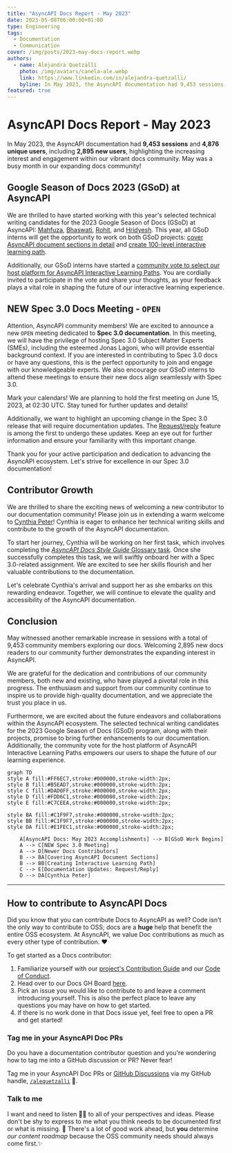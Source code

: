 ```yaml
---
title: "AsyncAPI Docs Report - May 2023"
date: 2023-05-08T06:00:00+01:00
type: Engineering
tags:
  - Documentation
  - Communication
cover: /img/posts/2023-may-docs-report.webp
authors:
  - name: Alejandra Quetzalli
    photo: /img/avatars/canela-ale.webp
    link: https://www.linkedin.com/in/alejandra-quetzalli/
    byline: In May 2023, the AsyncAPI documentation had 9,453 sessions and 4,876 unique users, including 2,895 new users.
featured: true
---
```


# AsyncAPI Docs Report - May 2023
In May 2023, the AsyncAPI documentation had **9,453 sessions** and **4,876 unique users**, including **2,895 new users**, highlighting the increasing interest and engagement within our vibrant docs community. May was a busy month in our expanding docs community!

## Google Season of Docs 2023 (GSoD) at AsyncAPI
We are thrilled to have started working with this year's selected technical writing candidates for the 2023 Google Season of Docs (GSoD) at AsyncAPI: [Mahfuza](https://github.com/mhmohona), [Bhaswati](https://github.com/BhaswatiRoy), [Rohit](https://github.com/TRohit20), and [Hridyesh](https://github.com/kakabisht). This year, all GSoD interns will get the opportunity to work on both GSoD projects: [cover AsyncAPI document sections in detail](https://github.com/asyncapi/website/issues/1507) and [create 100-level interactive learning path](https://github.com/asyncapi/website/issues/1520). 

Additionally, our GSoD interns have started a [community vote to select our host platform for AsyncAPI Interactive Learning Paths](https://github.com/orgs/asyncapi/discussions/711). You are cordially invited to participate in the vote and share your thoughts, as your feedback plays a vital role in shaping the future of our interactive learning experience.


## NEW Spec 3.0 Docs Meeting - `OPEN`
Attention, AsyncAPI community members! We are excited to announce a new `OPEN` meeting dedicated to **Spec 3.0 documentation**. In this meeting, we will have the privilege of hosting Spec 3.0 Subject Matter Experts (SMEs), including the esteemed Jonas Lagoni, who will provide essential background context. If you are interested in contributing to Spec 3.0 docs or have any questions, this is the perfect opportunity to join and engage with our knowledgeable experts. We also encourage our GSoD interns to attend these meetings to ensure their new docs align seamlessly with Spec 3.0.

Mark your calendars! We are planning to hold the first meeting on June 15, 2023, at 02:30 UTC. Stay tuned for further updates and details!

Additionally, we want to highlight an upcoming change in the Spec 3.0 release that will require documentation updates. The [Request/reply](https://github.com/asyncapi/spec/pull/847) feature is among the first to undergo these updates. Keep an eye out for further information and ensure your familiarity with this important change.

Thank you for your active participation and dedication to advancing the AsyncAPI ecosystem. Let's strive for excellence in our Spec 3.0 documentation!

## Contributor Growth
We are thrilled to share the exciting news of welcoming a new contributor to our documentation community! Please join us in extending a warm welcome to [Cynthia Peter](https://github.com/CynthiaPeter)! Cynthia is eager to enhance her technical writing skills and contribute to the growth of the AsyncAPI documentation.

To start her journey, Cynthia will be working on her first task, which involves completing the [*AsyncAPI Docs Style Guide* Glossary task](https://github.com/asyncapi/website/issues/1294). Once she successfully completes this task, we will swiftly onboard her with a Spec 3.0-related assignment. We are excited to see her skills flourish and her valuable contributions to the documentation.

Let's celebrate Cynthia's arrival and support her as she embarks on this rewarding endeavor. Together, we will continue to elevate the quality and accessibility of the AsyncAPI documentation.

## Conclusion
May witnessed another remarkable increase in sessions with a total of 9,453 community members exploring our docs. Welcoming 2,895 new docs readers to our community further demonstrates the expanding interest in AsyncAPI.

We are grateful for the dedication and contributions of our community members, both new and existing, who have played a pivotal role in this progress. The enthusiasm and support from our community continue to inspire us to provide high-quality documentation, and we appreciate the trust you place in us.

Furthermore, we are excited about the future endeavors and collaborations within the AsyncAPI ecosystem. The selected technical writing candidates for the 2023 Google Season of Docs (GSoD) program, along with their projects, promise to bring further enhancements to our documentation. Additionally, the community vote for the host platform of AsyncAPI Interactive Learning Paths empowers our users to shape the future of our learning experience.


```mermaid
graph TD
style A fill:#FF6EC7,stroke:#000000,stroke-width:2px;
style B fill:#B5EAD7,stroke:#000000,stroke-width:2px;
style C fill:#DAD0FF,stroke:#000000,stroke-width:2px;
style D fill:#FDD6C1,stroke:#000000,stroke-width:2px; 
style E fill:#C7CEEA,stroke:#000000,stroke-width:2px;

style BA fill:#C1F9F7,stroke:#000000,stroke-width:2px;
style BB fill:#C1F9F7,stroke:#000000,stroke-width:2px;
style DA fill:#E1FEC1,stroke:#000000,stroke-width:2px;

    A[AsyncAPI Docs: May 2023 Accomplishments] --> B[GSoD Work Begins]
    A --> C[NEW Spec 3.0 Meeting]
    A --> D[Newer Docs Contributors]
    B --> BA[Covering AsyncAPI Document Sections]
    B --> BB[Creating Interactive Learning Path]
    C --> E[Documentation Updates: Request/Reply]
    D --> DA[Cynthia Peter]

```

---

## How to contribute to AsyncAPI Docs
Did you know that you can contribute Docs to AsyncAPI as well? Code isn't the only way to contribute to OSS; docs are a **huge** help that benefit the entire OSS ecosystem. At AsyncAPI, we value Doc contributions as much as every other type of contribution. ❤️

To get started as a Docs contributor:
1. Familiarize yourself with our [project's Contribution Guide](https://github.com/asyncapi/community/blob/master/CONTRIBUTING.md) and our [Code of Conduct](https://github.com/asyncapi/.github/blob/master/CODE_OF_CONDUCT.md).
2. Head over to our Docs GH Board [here](https://github.com/orgs/asyncapi/projects/12).
3. Pick an issue you would like to contribute to and leave a comment introducing yourself. This is also the perfect place to leave any questions you may have on how to get started. 
4. If there is no work done in that Docs issue yet, feel free to open a PR and get started!

### Tag me in your AsyncAPI Doc PRs
Do you have a documentation contributor question and you're wondering how to tag me into a GitHub discussion or PR? Never fear!

Tag me in your AsyncAPI Doc PRs or [GitHub Discussions](https://github.com/asyncapi/community/discussions/categories/docs) via my GitHub handle, [`/alequetzalli`](https://github.com/alequetzalli) 🐙.

### Talk to me
I want and need to listen 👂🏽 to all of your perspectives and ideas. Please don't be shy to express to me what you think needs to be documented first or what is missing. 📝 There's a lot of good work ahead, but **you** determine _our content roadmap_ because the OSS community needs should always come first.✨
